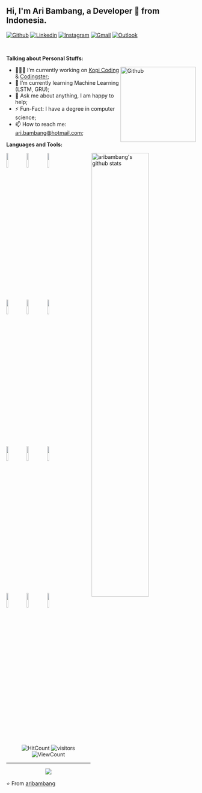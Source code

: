 <!-- Your title -->

## Hi, I'm Ari Bambang, a Developer 🚀 from Indonesia.

<!-- Your badges
You can use the website to generate badges: https://shields.io/
-->

[![Github](https://img.shields.io/badge/-Github-000?style=flat&logo=Github&logoColor=white)](https://github.com/aribambang)
[![Linkedin](https://img.shields.io/badge/-LinkedIn-blue?style=flat&logo=Linkedin&logoColor=white)](https://www.linkedin.com/in/aribambang/)
[![Instagram](https://img.shields.io/badge/-Instagram-c13584?style=flat&labelColor=c13584&logo=instagram&logoColor=white)](https://www.instagram.com/aribambang/)
[![Gmail](https://img.shields.io/badge/-Gmail-c14438?style=flat&logo=Gmail&logoColor=white)](mailto:aribk210@gmail.com)
[![Outlook](https://img.shields.io/badge/-Outlook-0078D4?style=flat&logo=Microsoft-Outlook&logoColor=white)](mailto:ari.bambang@hotmail.com)

&nbsp;

<!-- Talking about you -->

**Talking about Personal Stuffs:**

<!-- Any image aligned to the right. Beware the width -->
<!-- <img width="55%" align="right" alt="Github" src="https://raw.githubusercontent.com/onimur/.github/master/.resources/git-header.svg" /> -->
<img width="200px" align="right" alt="Github" src="https://media.giphy.com/media/M9gbBd9nbDrOTu1Mqx/giphy.gif" />

- 👨🏽‍💻 I’m currently working on [Kopi Coding](https://kopicoding.com/) & [Codingster](https://codingster.com);
- 🌱 I’m currently learning Machine Learning (LSTM, GRU);
- 💬 Ask me about anything, I am happy to help;
- ⚡️ Fun-Fact: I have a degree in computer science;
- 📫 How to reach me: ari.bambang@hotmail.com;

**Languages and Tools:**

<!-- Your github readme stats
You can use this api: https://github.com/anuraghazra/github-readme-stats
-->
<p>
  <a href="https://github.com/aribambang">
    <img width="55%" align="right" alt="aribambang's github stats" src="https://github-readme-stats.vercel.app/api?username=aribambang&show_icons=true&hide_border=true" />
  </a>
  
  <!-- Your languages and tools. Be careful with the alignment. 
  You can use this sites to get logos: https://www.vectorlogo.zone or https://simpleicons.org/
  -->
  <code><img width="10%" src="https://www.vectorlogo.zone/logos/java/java-ar21.svg"></code>
  <code><img width="10%" src="https://www.vectorlogo.zone/logos/python/python-ar21.svg"></code>
  <code><img width="10%" src="https://www.vectorlogo.zone/logos/nodejs/nodejs-ar21.svg"></code>
  <br />
  <code><img width="10%" src="https://www.vectorlogo.zone/logos/android/android-ar21.svg"></code>
  <code><img width="10%" src="https://www.vectorlogo.zone/logos/flutterio/flutterio-ar21.svg"></code>
  <code><img width="10%" src="https://www.vectorlogo.zone/logos/reactjs/reactjs-ar21.svg"></code>
  <br />
  <code><img width="10%" src="https://www.vectorlogo.zone/logos/postgresql/postgresql-ar21.svg"></code>
  <code><img width="10%" src="https://www.vectorlogo.zone/logos/mysql/mysql-ar21.svg"></code>
  <code><img width="10%" src="https://www.vectorlogo.zone/logos/mongodb/mongodb-ar21.svg"></code>
  <br />
  <code><img width="10%" src="https://www.vectorlogo.zone/logos/git-scm/git-scm-ar21.svg"></code>
  <code><img width="10%" src="https://www.vectorlogo.zone/logos/visualstudio_code/visualstudio_code-ar21.svg"></code>
  <code><img width="10%" src="https://www.vectorlogo.zone/logos/getpostman/getpostman-ar21.svg"></code>
</p>

<!-- Your hits or visitors
site: http://hits.dwyl.com or https://visitor-badge.glitch.me
Both apis are in trouble due to the number of requests, if you know any other to register visitors, great
-->
<p align="center">
  <img alt="HitCount" src="http://hits.dwyl.com/aribambang/aribambang.svg" />
  <img alt="visitors" src="https://visitor-badge.glitch.me/badge?page_id=aribambang.aribambang" />
  <!-- https://github.com/wesky93/views this is a clone of the hits -->
  <img alt="ViewCount" src="https://views.whatilearened.today/views/github/aribambang/aribambang.svg" />
</p>

---

<!-- Its main projects -->
<p align="center">
  <a href="https://github.com/aribambang/kurapika">
    <img align="center" src="https://github-readme-stats.vercel.app/api/pin/?username=aribambang&repo=kurapika" />
  </a>

<!-- This readme was created by Murillo Comino - https://github.com/onimur -->

⭐️ From [aribambang](https://github.com/aribambang)
